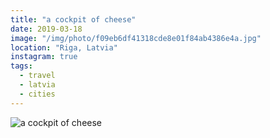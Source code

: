 ```yaml
---
title: "a cockpit of cheese"
date: 2019-03-18
image: "/img/photo/f09eb6df41318cde8e01f84ab4386e4a.jpg"
location: "Riga, Latvia"
instagram: true
tags:
  - travel
  - latvia
  - cities
---
```


![a cockpit of cheese](/img/photo/f09eb6df41318cde8e01f84ab4386e4a.jpg)
